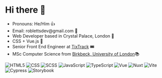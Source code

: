   <h1>Hi there 👋</h1>

<ul>
  <li>Pronouns: He/Him 👍</li>
  <li>Email: roblettsdev@gmail.com 📮</li>
  <li>Web Developer based in Crystal Palace, London 🦖</li>
  <li>CSS + Vue.js 💚</li>
  <li>Senior Front End Engineer at <a href="https://www.tixtrack.com/">TixTrack</a> 🎟</li>
  <li>MSc Computer Science from <a href="https://www.bbk.ac.uk/study/2022/postgraduate/programmes/TMSCOSCI_C/0/computer-science-msc" target="_blank">Birkbeck, University of London</a>📚</li>
</ul>

<div>
  <img alt="HTML5" src="https://img.shields.io/badge/HTML-%23E34F26.svg?logo=html5&logoColor=white" />
  
  <img alt="CSS" src="https://img.shields.io/badge/CSS-1572B6?logo=css3&logoColor=fff" />
  <img alt="SCSS" src="https://img.shields.io/badge/Sass-C69?logo=sass&logoColor=fff" />
  
  <img alt="JavaScript" src="https://img.shields.io/badge/JavaScript-F7DF1E?logo=javascript&logoColor=000" />
  <img alt="TypeScript" src="https://img.shields.io/badge/TypeScript-3178C6?logo=typescript&logoColor=fff" />
  
  <img alt="Vue" src="https://img.shields.io/badge/Vue.js-4FC08D?logo=vuedotjs&logoColor=fff" />
  <img alt="Nuxt" src="https://img.shields.io/badge/Nuxt-002E3B?logo=nuxt&logoColor=#00DC82)" />
  
  <img alt="Vite" src="https://img.shields.io/badge/Vite-646CFF?logo=vite&logoColor=fff" />

  <img alt="Cypress" src="https://img.shields.io/badge/Cypress-69D3A7?logo=cypress&logoColor=fff" />
  <img alt="Storybook" src="https://img.shields.io/badge/Storybook-FF4785?logo=storybook&logoColor=fff" />
</div>
